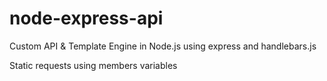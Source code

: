 # node-express-api
Custom API &amp; Template Engine in Node.js using express and handlebars.js

Static requests using members variables
